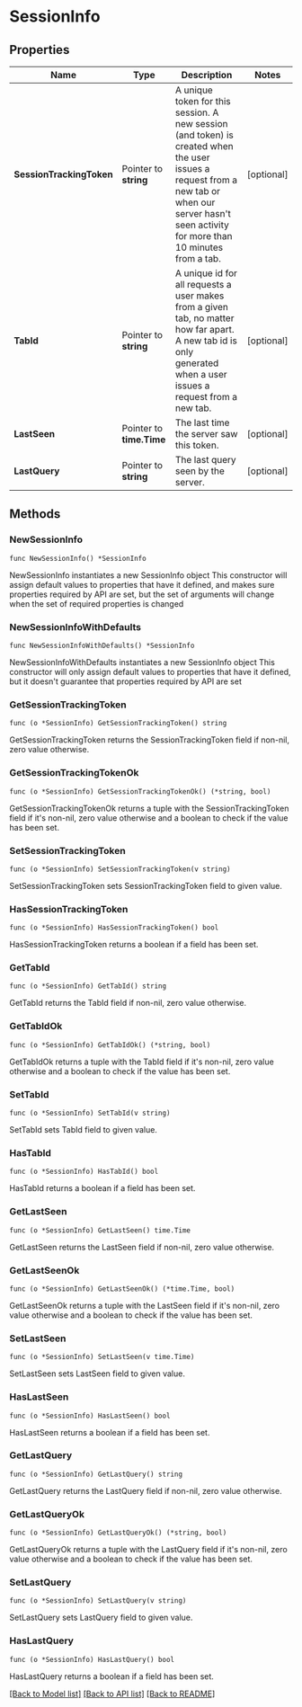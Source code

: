 # SessionInfo

## Properties

Name | Type | Description | Notes
------------ | ------------- | ------------- | -------------
**SessionTrackingToken** | Pointer to **string** | A unique token for this session. A new session (and token) is created when the user issues a request from a new tab or when our server hasn&#39;t seen activity for more than 10 minutes from a tab. | [optional] 
**TabId** | Pointer to **string** | A unique id for all requests a user makes from a given tab, no matter how far apart. A new tab id is only generated when a user issues a request from a new tab. | [optional] 
**LastSeen** | Pointer to **time.Time** | The last time the server saw this token. | [optional] 
**LastQuery** | Pointer to **string** | The last query seen by the server. | [optional] 

## Methods

### NewSessionInfo

`func NewSessionInfo() *SessionInfo`

NewSessionInfo instantiates a new SessionInfo object
This constructor will assign default values to properties that have it defined,
and makes sure properties required by API are set, but the set of arguments
will change when the set of required properties is changed

### NewSessionInfoWithDefaults

`func NewSessionInfoWithDefaults() *SessionInfo`

NewSessionInfoWithDefaults instantiates a new SessionInfo object
This constructor will only assign default values to properties that have it defined,
but it doesn't guarantee that properties required by API are set

### GetSessionTrackingToken

`func (o *SessionInfo) GetSessionTrackingToken() string`

GetSessionTrackingToken returns the SessionTrackingToken field if non-nil, zero value otherwise.

### GetSessionTrackingTokenOk

`func (o *SessionInfo) GetSessionTrackingTokenOk() (*string, bool)`

GetSessionTrackingTokenOk returns a tuple with the SessionTrackingToken field if it's non-nil, zero value otherwise
and a boolean to check if the value has been set.

### SetSessionTrackingToken

`func (o *SessionInfo) SetSessionTrackingToken(v string)`

SetSessionTrackingToken sets SessionTrackingToken field to given value.

### HasSessionTrackingToken

`func (o *SessionInfo) HasSessionTrackingToken() bool`

HasSessionTrackingToken returns a boolean if a field has been set.

### GetTabId

`func (o *SessionInfo) GetTabId() string`

GetTabId returns the TabId field if non-nil, zero value otherwise.

### GetTabIdOk

`func (o *SessionInfo) GetTabIdOk() (*string, bool)`

GetTabIdOk returns a tuple with the TabId field if it's non-nil, zero value otherwise
and a boolean to check if the value has been set.

### SetTabId

`func (o *SessionInfo) SetTabId(v string)`

SetTabId sets TabId field to given value.

### HasTabId

`func (o *SessionInfo) HasTabId() bool`

HasTabId returns a boolean if a field has been set.

### GetLastSeen

`func (o *SessionInfo) GetLastSeen() time.Time`

GetLastSeen returns the LastSeen field if non-nil, zero value otherwise.

### GetLastSeenOk

`func (o *SessionInfo) GetLastSeenOk() (*time.Time, bool)`

GetLastSeenOk returns a tuple with the LastSeen field if it's non-nil, zero value otherwise
and a boolean to check if the value has been set.

### SetLastSeen

`func (o *SessionInfo) SetLastSeen(v time.Time)`

SetLastSeen sets LastSeen field to given value.

### HasLastSeen

`func (o *SessionInfo) HasLastSeen() bool`

HasLastSeen returns a boolean if a field has been set.

### GetLastQuery

`func (o *SessionInfo) GetLastQuery() string`

GetLastQuery returns the LastQuery field if non-nil, zero value otherwise.

### GetLastQueryOk

`func (o *SessionInfo) GetLastQueryOk() (*string, bool)`

GetLastQueryOk returns a tuple with the LastQuery field if it's non-nil, zero value otherwise
and a boolean to check if the value has been set.

### SetLastQuery

`func (o *SessionInfo) SetLastQuery(v string)`

SetLastQuery sets LastQuery field to given value.

### HasLastQuery

`func (o *SessionInfo) HasLastQuery() bool`

HasLastQuery returns a boolean if a field has been set.


[[Back to Model list]](../README.md#documentation-for-models) [[Back to API list]](../README.md#documentation-for-api-endpoints) [[Back to README]](../README.md)


